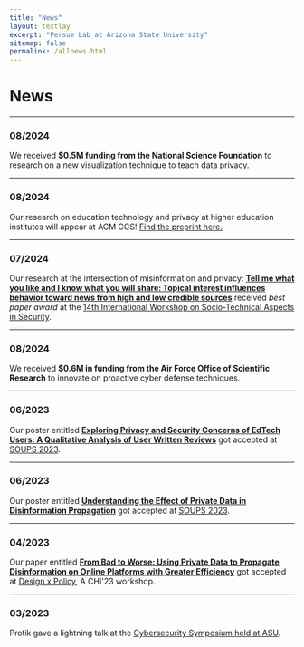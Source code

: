 ```yaml
---
title: "News"
layout: textlay
excerpt: "Persue Lab at Arizona State University"
sitemap: false
permalink: /allnews.html
---
```


# News

---

### 08/2024
We received **$0.5M funding from the National Science Foundation** to research on a new visualization technique to teach data privacy.

---

### 08/2024
Our research on education technology and privacy at higher education institutes will appear at ACM CCS! 
[Find the preprint here.](https://arxiv.org/pdf/2405.11712)

---

### 07/2024
Our research at the intersection of misinformation and privacy: 
**[Tell me what you like and I know what you will share: Topical interest influences behavior toward news from high and low credible sources](../assets/publications/Misinfo_STAST_2024.pdf)** 
received *best paper award* at the 
[14th International Workshop on Socio-Technical Aspects in Security](https://stast.uni.lu/index.html).

---

### 08/2024
We received **$0.6M in funding from the Air Force Office of Scientific Research** to innovate on proactive cyber defense techniques.

---

### 06/2023
Our poster entitled **[Exploring Privacy and Security Concerns of EdTech Users: A Qualitative Analysis of User Written Reviews](./assets/publications/SOUPS_23_poster_edtech/abstract.pdf)** got accepted at [SOUPS 2023](https://www.usenix.org/conference/soups2023/call-for-posters).

---

### 06/2023
Our poster entitled **[Understanding the Effect of Private Data in Disinformation Propagation](./assets/publications/SOUPS_23_poster_misinfo/abstract.pdf)** got accepted at [SOUPS 2023](https://www.usenix.org/conference/soups2023/call-for-posters).

---

### 04/2023
Our paper entitled **[From Bad to Worse: Using Private Data to Propagate Disinformation on Online Platforms with Greater Efficiency](https://arxiv.org/abs/2306.04883)** got accepted at [Design x Policy](https://designpolicy.one/accepted.html), A CHI'23 workshop.

---

### 03/2023
Protik gave a lightning talk at the [Cybersecurity Symposium held at ASU](https://intheloop.engineering.asu.edu/2023/04/03/join-us-at-the-cybersecurity-symposium-april-7/).
